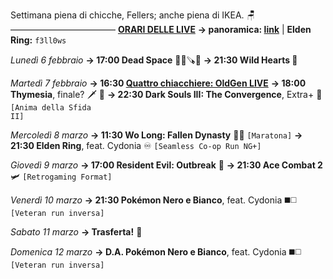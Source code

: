 Settimana piena di chicche, Fellers; anche piena di IKEA. 🪑
————————————
<b><u>ORARI DELLE LIVE</u></b>
<b>→ panoramica: <a href="https://trello.com/b/iKwdSGf3/sabaku">link</a></b> | <b>Elden Ring:</b> <code>f3ll0ws</code>

<i>Lunedì 6 febbraio</i>
<b>→ 17:00 Dead Space</b> 🧑‍🚀🪚👾
<b>→ 21:30 Wild Hearts 🐾</b>

<i>Martedì 7 febbraio</i>
<b>→ 16:30 <a href="https://www.twitch.tv/oldgenproject">Quattro chiacchiere: OldGen LIVE</a></b>
<b>→ 18:00 Thymesia</b>, finale? 🗡 🧪
<b>→ 22:30 Dark Souls III: The Convergence</b>, Extra+ 🔮 <code>[Anima della Sfida II]</code>

<i>Mercoledì 8 marzo</i>
<b>→ 11:30 Wo Long: Fallen Dynasty</b> 👲🥠 <code>[Maratona]</code>
<b>→ 21:30 Elden Ring</b>, feat. Cydonia ♾ <code>[Seamless Co-op Run NG+]</code>

<i>Giovedì 9 marzo</i>
<b>→ 17:00 Resident Evil: Outbreak</b> 🧿
<b>→ 21:30 Ace Combat 2</b> 🛩 <code>[Retrogaming Format] </code>

<i>Venerdì 10 marzo</i>
<b>→ 21:30 Pokémon Nero e Bianco</b>, feat. Cydonia ◼️◻️ <code>[Veteran run inversa]</code>

<i>Sabato 11 marzo</i>
<b>→ Trasferta!</b> 🧳

<i>Domenica 12 marzo</i>
<b>→ D.A. Pokémon Nero e Bianco</b>, feat. Cydonia ◼️◻️ <code>[Veteran run inversa]</code>
